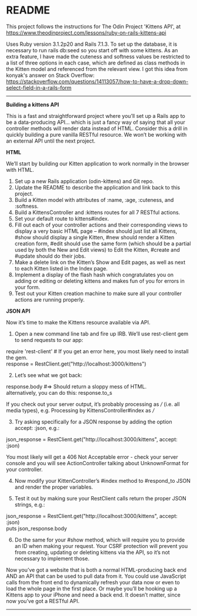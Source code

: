 # README

This project follows the instructions for The Odin Project 'Kittens API', at https://www.theodinproject.com/lessons/ruby-on-rails-kittens-api

Uses Ruby version 3.1.2p20 and Rails 7.1.3. To set up the database, it is necessary to run rails db:seed so you start off with some kittens.
As an extra feature, I have made the cuteness and softness values be restricted to a list of three options in each case, which are defined as class methods in the Kitten model and referenced from the relevant view. I got this idea from konyak's answer on Stack Overflow: https://stackoverflow.com/questions/14113057/how-to-have-a-drop-down-select-field-in-a-rails-form

------------------

**Building a kittens API**

This is a fast and straightforward project where you’ll set up a Rails app to be a data-producing API… which is just a fancy way of saying that all your controller methods will render data instead of HTML. Consider this a drill in quickly building a pure vanilla RESTful resource. We won’t be working with an external API until the next project.

**HTML**  

We’ll start by building our Kitten application to work normally in the browser with HTML.  

1. Set up a new Rails application (odin-kittens) and Git repo.  
2. Update the README to describe the application and link back to this project.  
3. Build a Kitten model with attributes of :name, :age, :cuteness, and :softness.  
4. Build a KittensController and :kittens routes for all 7 RESTful actions.  
5. Set your default route to kittens#index.  
6. Fill out each of your controller actions and their corresponding views to display a very basic HTML page – #index should just list all Kittens, #show should display a single Kitten, #new should render a Kitten creation form, #edit should use the same form (which should be a partial used by both the New and Edit views) to Edit the Kitten, #create and #update should do their jobs.  
7. Make a delete link on the Kitten’s Show and Edit pages, as well as next to each Kitten listed in the Index page.  
8. Implement a display of the flash hash which congratulates you on adding or editing or deleting kittens and makes fun of you for errors in your form.  
9. Test out your Kitten creation machine to make sure all your controller actions are running properly.  

**JSON API**  

Now it’s time to make the Kittens resource available via API.  

1. Open a new command line tab and fire up IRB. We’ll use rest-client gem to send requests to our app:

require 'rest-client' # If you get an error here, you most likely need to install the gem.  
response = RestClient.get("http://localhost:3000/kittens")  

2. Let’s see what we got back:  

response.body #=> Should return a sloppy mess of HTML.  
alternatively, you can do this:
response.to_s  

If you check out your server output, it’s probably processing as */* (i.e. all media types), e.g. Processing by KittensController#index as */*

3. Try asking specifically for a JSON response by adding the option accept: :json, e.g.:  

json_response = RestClient.get("http://localhost:3000/kittens", accept: :json)  

You most likely will get a 406 Not Acceptable error - check your server console and you will see ActionController talking about UnknownFormat for your controller.  

4. Now modify your KittenController’s #index method to #respond_to JSON and render the proper variables.  

5. Test it out by making sure your RestClient calls return the proper JSON strings, e.g.:  

json_response = RestClient.get("http://localhost:3000/kittens", accept: :json)  
puts json_response.body  

6. Do the same for your #show method, which will require you to provide an ID when making your request. Your CSRF protection will prevent you from creating, updating or deleting kittens via the API, so it’s not necessary to implement those.  

Now you’ve got a website that is both a normal HTML-producing back end AND an API that can be used to pull data from it. You could use JavaScript calls from the front end to dynamically refresh your data now or even to load the whole page in the first place. Or maybe you’ll be hooking up a Kittens app to your iPhone and need a back end. It doesn’t matter, since now you’ve got a RESTful API.

---------------------  